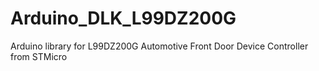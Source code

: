 # Arduino_DLK_L99DZ200G
Arduino library for L99DZ200G Automotive Front Door Device Controller from STMicro
